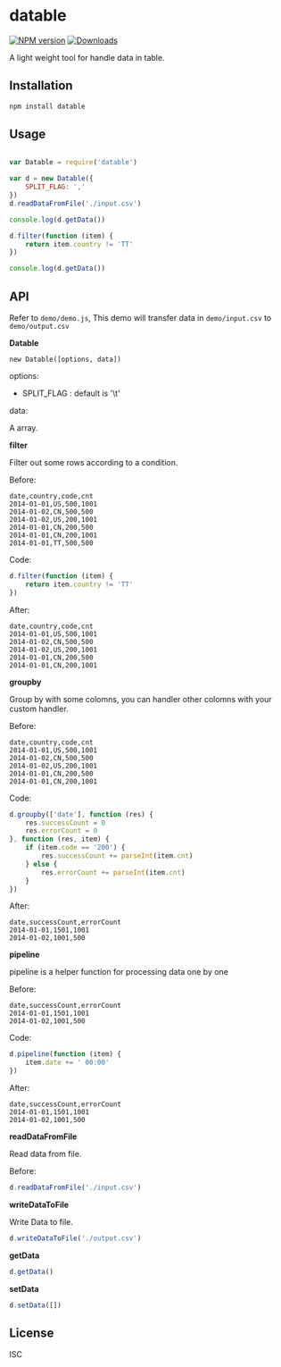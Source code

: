 datable
===

[![NPM version][npm-image]][npm-url]
[![Downloads][downloads-image]][downloads-url]

A light weight tool for handle data in table.

Installation
---

```sh
npm install datable
```

Usage
---
```javascript

var Datable = require('datable')

var d = new Datable({
    SPLIT_FLAG: ','
})
d.readDataFromFile('./input.csv')

console.log(d.getData())

d.filter(function (item) {
    return item.country != 'TT'
})

console.log(d.getData())

```

API
---

Refer to `demo/demo.js`, This demo will transfer data in `demo/input.csv` to `demo/output.csv`

**Datable**

```
new Datable([options, data])
```

options:

- SPLIT_FLAG : default is '\t'

data:

A array.


**filter**

Filter out some rows according to a condition.

Before:

```
date,country,code,cnt
2014-01-01,US,500,1001
2014-01-02,CN,500,500
2014-01-02,US,200,1001
2014-01-01,CN,200,500
2014-01-01,CN,200,1001
2014-01-01,TT,500,500
```

Code:

```javascript
d.filter(function (item) {
    return item.country != 'TT'
})
```

After:

```
date,country,code,cnt
2014-01-01,US,500,1001
2014-01-02,CN,500,500
2014-01-02,US,200,1001
2014-01-01,CN,200,500
2014-01-01,CN,200,1001
```

**groupby**

Group by with some colomns, you can handler other colomns with your custom handler.

Before:

```
date,country,code,cnt
2014-01-01,US,500,1001
2014-01-02,CN,500,500
2014-01-02,US,200,1001
2014-01-01,CN,200,500
2014-01-01,CN,200,1001
```

Code:


```javascript
d.groupby(['date'], function (res) {
    res.successCount = 0
    res.errorCount = 0
}, function (res, item) {
    if (item.code == '200') {
        res.successCount += parseInt(item.cnt)
    } else {
        res.errorCount += parseInt(item.cnt)
    }
})
```

After:

```
date,successCount,errorCount
2014-01-01,1501,1001
2014-01-02,1001,500
```

**pipeline**

pipeline is a helper function for processing data one by one


Before:

```
date,successCount,errorCount
2014-01-01,1501,1001
2014-01-02,1001,500
```

Code:


```javascript
d.pipeline(function (item) {
    item.date += ' 00:00'
})
```

After:

```
date,successCount,errorCount
2014-01-01,1501,1001
2014-01-02,1001,500
```

**readDataFromFile**

Read data from file.

Before:

```javascript
d.readDataFromFile('./input.csv')
```

**writeDataToFile**

Write Data to file.

```javascript
d.writeDataToFile('./output.csv')
```

**getData**

```javascript
d.getData()
```

**setData**

```javascript
d.setData([])
```

License
---

ISC

[npm-image]: https://img.shields.io/npm/v/datable.svg?style=flat-square
[npm-url]: https://npmjs.org/package/datable
[downloads-image]: http://img.shields.io/npm/dm/datable.svg?style=flat-square
[downloads-url]: https://npmjs.org/package/datable
